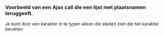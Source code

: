 ### Voorbeeld van een Ajax call die een lijst met plaatsnamen teruggeeft.  

Je kunt door een karakter in te typen alleen die steden zien die het karakter bevatten
